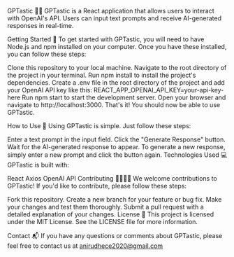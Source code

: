 GPTastic 🤖💬
GPTastic is a React application that allows users to interact with OpenAI's API. Users can input text prompts and receive AI-generated responses in real-time.

Getting Started 🚀
To get started with GPTastic, you will need to have Node.js and npm installed on your computer. Once you have these installed, you can follow these steps:

Clone this repository to your local machine.
Navigate to the root directory of the project in your terminal.
Run npm install to install the project's dependencies.
Create a .env file in the root directory of the project and add your OpenAI API key like this:
REACT_APP_OPENAI_API_KEY=your-api-key-here
Run npm start to start the development server.
Open your browser and navigate to http://localhost:3000.
That's it! You should now be able to use GPTastic.

How to Use 🤔
Using GPTastic is simple. Just follow these steps:

Enter a text prompt in the input field.
Click the "Generate Response" button.
Wait for the AI-generated response to appear.
To generate a new response, simply enter a new prompt and click the button again.
Technologies Used 💻
GPTastic is built with:

React
Axios
OpenAI API
Contributing 👨‍💻👩‍💻
We welcome contributions to GPTastic! If you'd like to contribute, please follow these steps:

Fork this repository.
Create a new branch for your feature or bug fix.
Make your changes and test them thoroughly.
Submit a pull request with a detailed explanation of your changes.
License 📜
This project is licensed under the MIT License. See the LICENSE file for more information.

Contact 📬
If you have any questions or comments about GPTastic, please feel free to contact us at anirudhece2020@gmail.com
